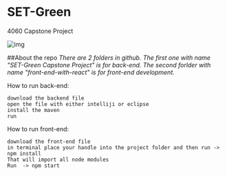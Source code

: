 # SET-Green

4060 Capstone Project

![img](https://gentryartistwriter.files.wordpress.com/2018/10/lookdown.jpg)

##About the repo
_There are 2 folders in github. The first one with name "SET-Green Capstone Project" is for back-end.
The second forlder with name "front-end-with-react" is for front-end development._

How to run back-end:

```
download the backend file
open the file with either intelliji or eclipse
install the maven
run
```

How to run front-end:

```
download the front-end file
in terminal place your handle into the project folder and then run -> npm install
That will import all node modules
Run  -> npm start
```
